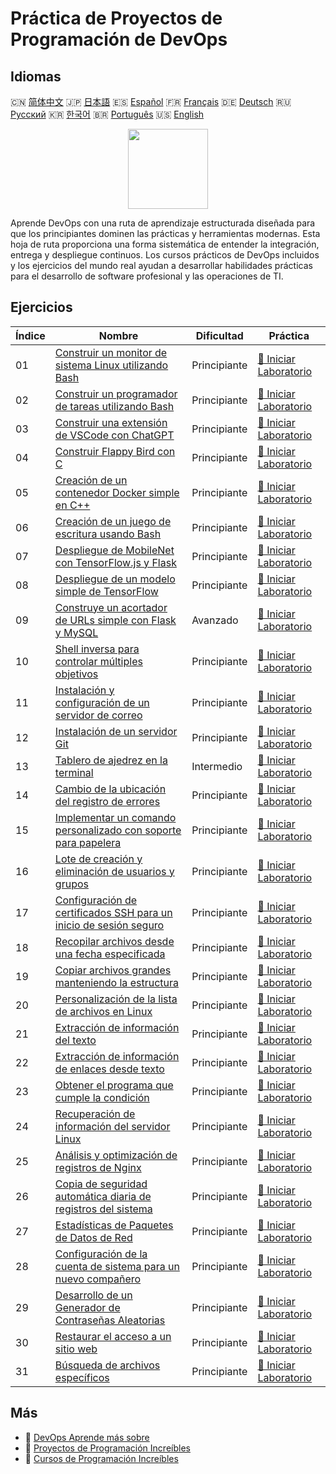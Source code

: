 # Práctica de Proyectos de Programación de DevOps

## Idiomas

🇨🇳 [简体中文](README_zh.md) 🇯🇵 [日本語](README_ja.md) 🇪🇸 [Español](README_es.md) 🇫🇷 [Français](README_fr.md) 🇩🇪 [Deutsch](README_de.md) 🇷🇺 [Русский](README_ru.md) 🇰🇷 [한국어](README_ko.md) 🇧🇷 [Português](README_pt.md) 🇺🇸 [English](README.md) 

<div align="center">
<img width="128px" src="https://file.labex.io/path/a3Od9y18p0bV.png">
</div>

Aprende DevOps con una ruta de aprendizaje estructurada diseñada para que los principiantes dominen las prácticas y herramientas modernas. Esta hoja de ruta proporciona una forma sistemática de entender la integración, entrega y despliegue continuos. Los cursos prácticos de DevOps incluidos y los ejercicios del mundo real ayudan a desarrollar habilidades prácticas para el desarrollo de software profesional y las operaciones de TI.

## Ejercicios

|   Índice | Nombre                                                                                                                                           | Dificultad   | Práctica                                                                                                        |
|----------|--------------------------------------------------------------------------------------------------------------------------------------------------|--------------|-----------------------------------------------------------------------------------------------------------------|
|       01 | [Construir un monitor de sistema Linux utilizando Bash](https://labex.io/es/courses/project-build-a-linux-system-monitor-using-bash)             | Principiante | [🚀 Iniciar Laboratorio](https://labex.io/es/courses/project-build-a-linux-system-monitor-using-bash)           |
|       02 | [Construir un programador de tareas utilizando Bash](https://labex.io/es/courses/project-build-a-task-scheduler-using-bash)                      | Principiante | [🚀 Iniciar Laboratorio](https://labex.io/es/courses/project-build-a-task-scheduler-using-bash)                 |
|       03 | [Construir una extensión de VSCode con ChatGPT](https://labex.io/es/courses/project-build-an-vscode-extension-with-chatgpt)                      | Principiante | [🚀 Iniciar Laboratorio](https://labex.io/es/courses/project-build-an-vscode-extension-with-chatgpt)            |
|       04 | [Construir Flappy Bird con C](https://labex.io/es/courses/project-building-flappy-bird-using-c)                                                  | Principiante | [🚀 Iniciar Laboratorio](https://labex.io/es/courses/project-building-flappy-bird-using-c)                      |
|       05 | [Creación de un contenedor Docker simple en C++](https://labex.io/es/courses/project-creating-a-simple-docker-container-in-cpp)                  | Principiante | [🚀 Iniciar Laboratorio](https://labex.io/es/courses/project-creating-a-simple-docker-container-in-cpp)         |
|       06 | [Creación de un juego de escritura usando Bash](https://labex.io/es/courses/project-creating-a-typing-game-using-bash)                           | Principiante | [🚀 Iniciar Laboratorio](https://labex.io/es/courses/project-creating-a-typing-game-using-bash)                 |
|       07 | [Despliegue de MobileNet con TensorFlow.js y Flask](https://labex.io/es/courses/project-deploying-mobilenet-with-tensorflowjs-and-flask)         | Principiante | [🚀 Iniciar Laboratorio](https://labex.io/es/courses/project-deploying-mobilenet-with-tensorflowjs-and-flask)   |
|       08 | [Despliegue de un modelo simple de TensorFlow](https://labex.io/es/courses/project-deploying-a-simple-tensorflow-model)                          | Principiante | [🚀 Iniciar Laboratorio](https://labex.io/es/courses/project-deploying-a-simple-tensorflow-model)               |
|       09 | [Construye un acortador de URLs simple con Flask y MySQL](https://labex.io/es/courses/project-build-a-simple-url-shortener-with-flask-and-mysql) | Avanzado     | [🚀 Iniciar Laboratorio](https://labex.io/es/courses/project-build-a-simple-url-shortener-with-flask-and-mysql) |
|       10 | [Shell inversa para controlar múltiples objetivos](https://labex.io/es/courses/project-reverse-shell-to-control-multiple-targets)                | Principiante | [🚀 Iniciar Laboratorio](https://labex.io/es/courses/project-reverse-shell-to-control-multiple-targets)         |
|       11 | [Instalación y configuración de un servidor de correo](https://labex.io/es/courses/project-installing-and-configuring-a-mail-server)             | Principiante | [🚀 Iniciar Laboratorio](https://labex.io/es/courses/project-installing-and-configuring-a-mail-server)          |
|       12 | [Instalación de un servidor Git](https://labex.io/es/courses/project-installing-a-git-server)                                                    | Principiante | [🚀 Iniciar Laboratorio](https://labex.io/es/courses/project-installing-a-git-server)                           |
|       13 | [Tablero de ajedrez en la terminal](https://labex.io/es/courses/project-chess-board-in-terminal)                                                 | Intermedio   | [🚀 Iniciar Laboratorio](https://labex.io/es/courses/project-chess-board-in-terminal)                           |
|       14 | [Cambio de la ubicación del registro de errores](https://labex.io/es/courses/project-changing-the-error-log-location)                            | Principiante | [🚀 Iniciar Laboratorio](https://labex.io/es/courses/project-changing-the-error-log-location)                   |
|       15 | [Implementar un comando personalizado con soporte para papelera](https://labex.io/es/courses/project-avoid-accidental-deletion)                  | Principiante | [🚀 Iniciar Laboratorio](https://labex.io/es/courses/project-avoid-accidental-deletion)                         |
|       16 | [Lote de creación y eliminación de usuarios y grupos](https://labex.io/es/courses/project-bulk-creation-and-deletion-of-users-and-groups)        | Principiante | [🚀 Iniciar Laboratorio](https://labex.io/es/courses/project-bulk-creation-and-deletion-of-users-and-groups)    |
|       17 | [Configuración de certificados SSH para un inicio de sesión seguro](https://labex.io/es/courses/project-certificate-configuration)               | Principiante | [🚀 Iniciar Laboratorio](https://labex.io/es/courses/project-certificate-configuration)                         |
|       18 | [Recopilar archivos desde una fecha especificada](https://labex.io/es/courses/project-collect-files-from-specified-time)                         | Principiante | [🚀 Iniciar Laboratorio](https://labex.io/es/courses/project-collect-files-from-specified-time)                 |
|       19 | [Copiar archivos grandes manteniendo la estructura](https://labex.io/es/courses/project-copy-specified-files)                                    | Principiante | [🚀 Iniciar Laboratorio](https://labex.io/es/courses/project-copy-specified-files)                              |
|       20 | [Personalización de la lista de archivos en Linux](https://labex.io/es/courses/project-directory-size)                                           | Principiante | [🚀 Iniciar Laboratorio](https://labex.io/es/courses/project-directory-size)                                    |
|       21 | [Extracción de información del texto](https://labex.io/es/courses/project-extracting-information-from-text)                                      | Principiante | [🚀 Iniciar Laboratorio](https://labex.io/es/courses/project-extracting-information-from-text)                  |
|       22 | [Extracción de información de enlaces desde texto](https://labex.io/es/courses/project-extracting-link-information-from-text)                    | Principiante | [🚀 Iniciar Laboratorio](https://labex.io/es/courses/project-extracting-link-information-from-text)             |
|       23 | [Obtener el programa que cumple la condición](https://labex.io/es/courses/project-get-program-that-satisfies-the-condition)                      | Principiante | [🚀 Iniciar Laboratorio](https://labex.io/es/courses/project-get-program-that-satisfies-the-condition)          |
|       24 | [Recuperación de información del servidor Linux](https://labex.io/es/courses/project-get-system-information)                                     | Principiante | [🚀 Iniciar Laboratorio](https://labex.io/es/courses/project-get-system-information)                            |
|       25 | [Análisis y optimización de registros de Nginx](https://labex.io/es/courses/project-log-analysis)                                                | Principiante | [🚀 Iniciar Laboratorio](https://labex.io/es/courses/project-log-analysis)                                      |
|       26 | [Copia de seguridad automática diaria de registros del sistema](https://labex.io/es/courses/project-log-backup)                                  | Principiante | [🚀 Iniciar Laboratorio](https://labex.io/es/courses/project-log-backup)                                        |
|       27 | [Estadísticas de Paquetes de Datos de Red](https://labex.io/es/courses/project-network-data-packet-statistics)                                   | Principiante | [🚀 Iniciar Laboratorio](https://labex.io/es/courses/project-network-data-packet-statistics)                    |
|       28 | [Configuración de la cuenta de sistema para un nuevo compañero](https://labex.io/es/courses/project-new-colleague-system-account-setup)          | Principiante | [🚀 Iniciar Laboratorio](https://labex.io/es/courses/project-new-colleague-system-account-setup)                |
|       29 | [Desarrollo de un Generador de Contraseñas Aleatorias](https://labex.io/es/courses/project-password-generator)                                   | Principiante | [🚀 Iniciar Laboratorio](https://labex.io/es/courses/project-password-generator)                                |
|       30 | [Restaurar el acceso a un sitio web](https://labex.io/es/courses/project-restore-access-to-website)                                              | Principiante | [🚀 Iniciar Laboratorio](https://labex.io/es/courses/project-restore-access-to-website)                         |
|       31 | [Búsqueda de archivos específicos](https://labex.io/es/courses/project-searching-for-specific-files)                                             | Principiante | [🚀 Iniciar Laboratorio](https://labex.io/es/courses/project-searching-for-specific-files)                      |

## Más

- 🔗 [DevOps Aprende más sobre](https://labex.io/es/skilltrees/devops)
- 🔗 [Proyectos de Programación Increíbles](https://github.com/labex-labs/awesome-programming-projects)
- 🔗 [Cursos de Programación Increíbles](https://github.com/labex-labs/awesome-programming-courses)

